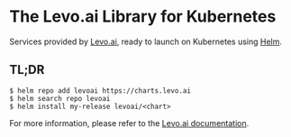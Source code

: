 # The Levo.ai Library for Kubernetes

Services provided by [Levo.ai](https://levo.ai), ready to launch on Kubernetes using [Helm](https://helm.sh/).

## TL;DR

```
$ helm repo add levoai https://charts.levo.ai
$ helm search repo levoai
$ helm install my-release levoai/<chart>
```

For more information, please refer to the [Levo.ai documentation](https://docs.levo.ai).

